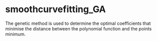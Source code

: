 # smoothcurvefitting_GA
The genetic method is used to determine the optimal coefficients that minimise the distance between the polynomial function and the points minimum.
